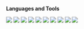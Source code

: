 
**Languages and Tools**

<code style="display: inline-flex; justify-content: center; align-items: center;"><img src="https://img.shields.io/badge/-Git-grey?logo=git"/></code>
<code style="display: inline-flex; justify-content: center; align-items: center;"><img src="https://img.shields.io/badge/-JavaScript-grey?logo=javascript"/></code>
<code style="display: inline-flex; justify-content: center; align-items: center;"><img src="https://img.shields.io/badge/-TypeScript-grey?logo=typescript"/></code>
<code style="display: inline-flex; justify-content: center; align-items: center;"><img src="https://img.shields.io/badge/-Vue-grey?logo=Vue.js"/></code>
<code style="display: inline-flex; justify-content: center; align-items: center;"><img src="https://img.shields.io/badge/-React-grey?logo=react"/></code>
<code style="display: inline-flex; justify-content: center; align-items: center;"><img src="https://img.shields.io/badge/-GraphQL-grey?logo=graphql"/></code>
<code style="display: inline-flex; justify-content: center; align-items: center;"><img src="https://img.shields.io/badge/-Storybook-grey?logo=storybook"/></code>
<code style="display: inline-flex; justify-content: center; align-items: center;"><img src="https://img.shields.io/badge/-Jest-grey?logo=jest"/></code>
<code style="display: inline-flex; justify-content: center; align-items: center;"><img src="https://img.shields.io/badge/-Scss/Sass-grey?logo=sass"/></code>
<code style="display: inline-flex; justify-content: center; align-items: center;"><img src="https://img.shields.io/badge/-StyledComponents-grey?logo=styledComponents"/></code>

